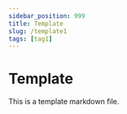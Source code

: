 ```yaml
---
sidebar_position: 999
title: Template
slug: /template1
tags: [tag1]
---
```


# Template

This is a template markdown file.